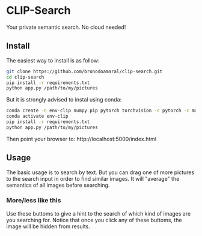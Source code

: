 # CLIP-Search

Your private semantic search. No cloud needed!

## Install

The easiest way to install is as follow:

```bash
git clone https://github.com/brunodoamaral/clip-search.git
cd clip-search
pip install -r requirements.txt
python app.py /path/to/my/pictures
````

But it is strongly advised to instal using conda:

```bash
conda create -n env-clip numpy pip pytorch torchvision -c pytorch -c main
conda activate env-clip
pip install -r requirements.txt
python app.py /path/to/my/pictures
```

Then point your browser to: http://localhost:5000/index.html

## Usage

The basic usage is to search by text. But you can drag one of more pictures to the search
input in order to find similar images. It will "average" the semantics of all images before
searching.

### More/less like this

Use these buttoms to give a hint to the search of which kind of images are you searching
for. Notice that once you click any of these buttoms, the image will be hidden from results.
